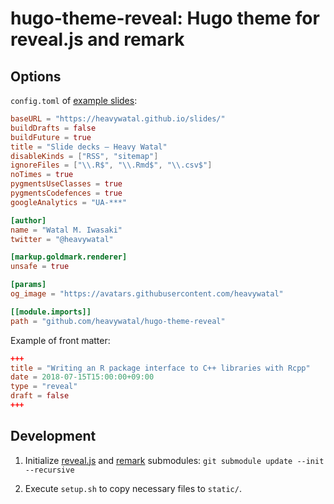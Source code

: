 # hugo-theme-reveal: Hugo theme for reveal.js and remark

## Options

`config.toml` of [example slides](https://heavywatal.github.io/slides/):
```toml
baseURL = "https://heavywatal.github.io/slides/"
buildDrafts = false
buildFuture = true
title = "Slide decks — Heavy Watal"
disableKinds = ["RSS", "sitemap"]
ignoreFiles = ["\\.R$", "\\.Rmd$", "\\.csv$"]
noTimes = true
pygmentsUseClasses = true
pygmentsCodefences = true
googleAnalytics = "UA-***"

[author]
name = "Watal M. Iwasaki"
twitter = "@heavywatal"

[markup.goldmark.renderer]
unsafe = true

[params]
og_image = "https://avatars.githubusercontent.com/heavywatal"

[[module.imports]]
path = "github.com/heavywatal/hugo-theme-reveal"
```

Example of front matter:
```toml
+++
title = "Writing an R package interface to C++ libraries with Rcpp"
date = 2018-07-15T15:00:00+09:00
type = "reveal"
draft = false
+++
```


## Development

1.  Initialize [reveal.js](https://github.com/hakimel/reveal.js)
    and [remark](https://github.com/gnab/remark) submodules:
    `git submodule update --init --recursive`

1.  Execute `setup.sh` to copy necessary files to `static/`.
